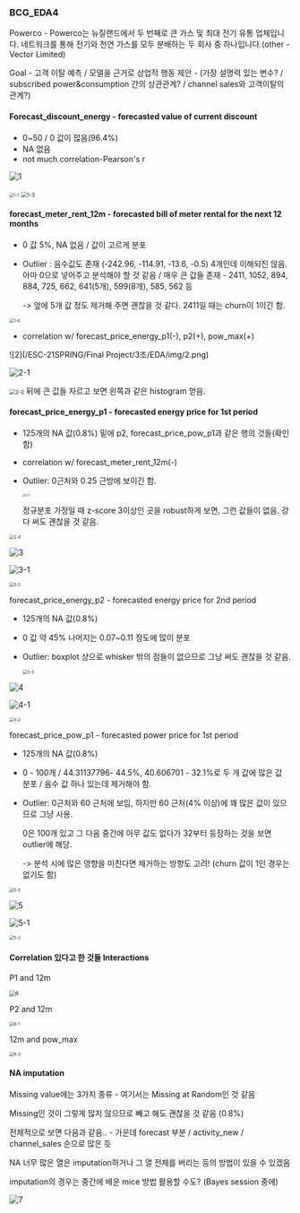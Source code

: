 ### BCG_EDA4

Powerco - Powerco는 뉴질랜드에서 두 번째로 큰 가스 및 최대 전기 유통 업체입니다. 네트워크를 통해 전기와 천연 가스를 모두 분배하는 두 회사 중 하나입니다.(other - Vector Limited)

Goal - 고객 이탈 예측 / 모델을 근거로 상업적 행동 제안 - (가장 설명력 있는 변수? / subscribed power&consumption 간의 상관관계? / channel sales와 고객이탈의 관계?)

#### Forecast_discount_energy - forecasted value of current discount 

- 0~50 / 0 값이 많음(96.4%)
- NA 없음
- not much correlation-Pearson's r

![1](/img/1.png)

<img src="/Users/kwanseok/ESC-21SPRING/파이널과제/img/1-1.png" alt="1-1" style="zoom: 50%;" />

<img src="/Users/kwanseok/ESC-21SPRING/파이널과제/img/1-3.png" alt="1-3" style="zoom: 67%;" />



#### forecast_meter_rent_12m - forecasted bill of meter rental for the next 12 months

- 0 값 5%, NA 없음 / 값이 고르게 분포

- Outlier : 음수값도 존재 (-242.96, -114.91, -13.6, -0.5) 4개인데 이해되진 않음. 아마 0으로 넣어주고 분석해야 할 것 같음 / 매우 큰 값들 존재 - 2411, 1052, 894, 884, 725, 662, 641(5개), 599(8개), 585, 562  등

  -> 앞에 5개 값 정도 제거해 주면 괜찮을 것 같다. 2411일 때는 churn이 1이긴 함.

<img src="/Users/kwanseok/ESC-21SPRING/파이널과제/img/1-4.png" alt="1-4" style="zoom:50%;" />

- correlation w/ forecast_price_energy_p1(-), p2(+), pow_max(+)

![2](/ESC-21SPRING/Final Project/3조/EDA/img/2.png)

![2-1](/Users/kwanseok/ESC-21SPRING/파이널과제/img/2-1.png)

<img src="/Users/kwanseok/ESC-21SPRING/파이널과제/img/2-2.png" alt="2-2" style="zoom: 67%;" /> 뒤에 큰 값들 자르고 보면 왼쪽과 같은 histogram 얻음.

#### forecast_price_energy_p1 - forecasted energy price for 1st period

- 125개의 NA 값(0.8%) 밑에 p2, forecast_price_pow_p1과 같은 행의 것들(확인함)

- correlation w/ forecast_meter_rent_12m(-)

- Outlier: 0근처와 0.25 근방에 보이긴 함.

  <img src="/Users/kwanseok/ESC-21SPRING/파이널과제/img/2-5.png" alt="2-5" style="zoom:33%;" /> 

  정규분포 가정일 때 z-score 3이상인 곳을 robust하게 보면, 그런 값들이 없음. 걍 다 써도 괜찮을 것 같음.

<img src="/Users/kwanseok/ESC-21SPRING/파이널과제/img/2-4.png" alt="2-4" style="zoom:50%;" />

![3](/Users/kwanseok/ESC-21SPRING/파이널과제/img/3.png)

![3-1](/Users/kwanseok/ESC-21SPRING/파이널과제/img/3-1.png)

<img src="/Users/kwanseok/ESC-21SPRING/파이널과제/img/3-2.png" alt="3-2" style="zoom:50%;" />



forecast_price_energy_p2 - forecasted energy price for 2nd period

- 125개의 NA 값(0.8%)

- 0 값 약 45% 나머지는 0.07~0.11 정도에 많이 분포

- Outlier: boxplot 상으로 whisker 밖의 점들이 없으므로 그냥 써도 괜찮을 것 같음.

  <img src="/Users/kwanseok/ESC-21SPRING/파이널과제/img/3-3.png" alt="3-3" style="zoom:50%;" />

![4](/Users/kwanseok/ESC-21SPRING/파이널과제/img/4.png)

![4-1](/Users/kwanseok/ESC-21SPRING/파이널과제/img/4-1.png)

<img src="/Users/kwanseok/ESC-21SPRING/파이널과제/img/4-2.png" alt="4-2" style="zoom:50%;" />

forecast_price_pow_p1 - forecasted power price for 1st period

- 125개의 NA 값(0.8%)

- 0 - 100개 / 44.31137796- 44.5%, 40.606701 - 32.1%로 두 개 값에 많은 값 분포 / 음수 값 하나 있는데 제거해야 함.

- Outlier: 0근처와 60 근처에 보임, 하지만 60 근처(4% 이상)에 꽤 많은 값이 있으므로 그냥 사용.

  0은 100개 있고 그 다음 중간에 아무 값도 없다가 32부터 등장하는 것을 보면 outlier에 해당.

  -> 분석 시에 많은 영향을 미친다면 제거하는 방향도 고려! (churn 값이 1인 경우는 없기도 함)

<img src="/Users/kwanseok/ESC-21SPRING/파이널과제/img/5-3.png" alt="5-3" style="zoom:50%;" />

![5](/Users/kwanseok/ESC-21SPRING/파이널과제/img/5.png)

![5-1](/Users/kwanseok/ESC-21SPRING/파이널과제/img/5-1.png)

<img src="/Users/kwanseok/ESC-21SPRING/파이널과제/img/5-2.png" alt="5-2" style="zoom:50%;" />

#### Correlation 있다고 한 것들 Interactions

P1 and 12m

<img src="/Users/kwanseok/ESC-21SPRING/파이널과제/img/6.png" alt="6" style="zoom:67%;" />



P2 and 12m

<img src="/Users/kwanseok/ESC-21SPRING/파이널과제/img/6-1.png" alt="6-1" style="zoom:50%;" />

12m and pow_max

<img src="/Users/kwanseok/ESC-21SPRING/파이널과제/img/6-3.png" alt="6-3" style="zoom:50%;" />

#### NA imputation

Missing value에는 3가지 종류 - 여기서는 Missing at Random인 것 같음

Missing인 것이 그렇게 많지 않으므로 빼고 해도 괜찮을 것 같음 (0.8%)

전체적으로 보면 다음과 같음.. - 가운데 forecast 부분 / activity_new / channel_sales 순으로 많은 듯

NA 너무 많은 열은 imputation하거나 그 열 전체를 버리는 등의 방법이 있을 수 있겠음

imputation의 경우는 중간에 배운 mice 방법 활용할 수도? (Bayes session 중에)

![7](/Users/kwanseok/ESC-21SPRING/파이널과제/img/7.png)



